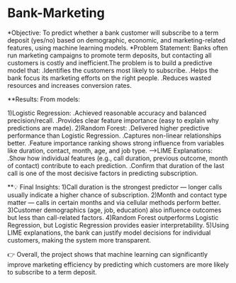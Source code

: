 # Bank-Marketing
*Objective:
          To predict whether a bank customer will subscribe to a term deposit (yes/no) based on demographic, economic, and marketing-related features, using machine learning models.
*Problem Statement:
                  Banks often run marketing campaigns to promote term deposits, but contacting all customers is costly and inefficient.The problem is to build a predictive model that:
.Identifies the customers most likely to subscribe.
.Helps the bank focus its marketing efforts on the right people.
.Reduces wasted resources and increases conversion rates.

**Results:
        From models:

1)Logistic Regression:
.Achieved reasonable accuracy and balanced precision/recall.
.Provides clear feature importance (easy to explain why predictions are made).
2)Random Forest:
.Delivered higher predictive performance than Logistic Regression.
.Captures non-linear relationships better.
.Feature importance ranking shows strong influence from variables like duration, contact, month, age, and job type.
-->LIME Explanations:
.Show how individual features (e.g., call duration, previous outcome, month of contact) contribute to each prediction.
.Confirm that duration of the last call is one of the most decisive factors in predicting subscription.

**💡 Final Insights:
1)Call duration is the strongest predictor — longer calls usually indicate a higher chance of subscription.
2)Month and contact type matter — calls in certain months and via cellular methods perform better.
3)Customer demographics (age, job, education) also influence outcomes but less than call-related factors.
4)Random Forest outperforms Logistic Regression, but Logistic Regression provides easier interpretability.
5)Using LIME explanations, the bank can justify model decisions for individual customers, making the system more transparent.

👉 Overall, the project shows that machine learning can significantly improve marketing efficiency by predicting which customers are more likely to subscribe to a term deposit.

